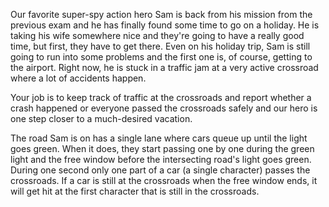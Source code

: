Our favorite super-spy action hero Sam is back from his mission from the previous exam and he has finally found some time to go on a holiday. 
He is taking his wife somewhere nice and they're going to have a really good time, but first, they have to get there. Even on his holiday trip, Sam is still going to run into some problems and the first one is, of course, getting to the airport. Right now, he is stuck in a traffic jam at a very active crossroad where a lot of accidents happen.

Your job is to keep track of traffic at the crossroads and report whether a crash happened or everyone passed the crossroads safely and our hero is one step closer to a much-desired vacation.

The road Sam is on has a single lane where cars queue up until the light goes green. When it does, they start passing one by one during the green light and the free window before the intersecting road's light goes green. During one second only one part of a car (a single character) passes the crossroads. If a car is still at the crossroads when the free window ends, it will get hit at the first character that is still in the crossroads.

